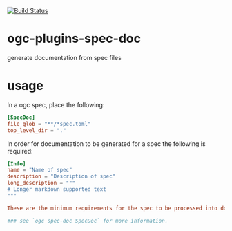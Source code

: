 [![Build Status](https://travis-ci.org/battlemidget/ogc-plugins-spec-doc.svg?branch=master)](https://travis-ci.org/battlemidget/ogc-plugins-spec-doc)

# ogc-plugins-spec-doc

generate documentation from spec files

# usage

In a ogc spec, place the following:

```toml
[SpecDoc]
file_glob = "**/*spec.toml"
top_level_dir = "."
```

In order for documentation to be generated for a spec the following is required:

```toml
[Info]
name = "Name of spec"
description = "Description of spec"
long_description = """
# Longer markdown supported text
"""

These are the minimum requirements for the spec to be processed into documentation.

### see `ogc spec-doc SpecDoc` for more information.
